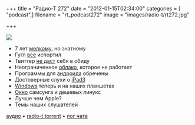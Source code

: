 +++
title = "Радио-Т 272"
date = "2012-01-15T02:34:00"
categories = [ "podcast",]
filename = "rt_podcast272"
image = "images/radio-t/rt272.jpg"

+++

![](https://radio-t.com/images/radio-t/rt272.jpg)

- 7 лет [мелкому](http://www.tuaw.com/2012/01/11/happy-7th-anniversary-to-the-mac-mini/), но знатному
- Гугл [все](http://www.businessinsider.com/google-may-have-made-the-worst-mistake-in-its-history-this-week-2012-1) испортил
- Твиттер [не даст](http://techcrunch.com/2012/01/13/twitter-google-firehose/) себя в обиду
- Неограниченное [облако](http://www.bitcasa.com/), которое не работает
- Программы для [андроида](http://techcrunch.com/2012/01/12/android-finally-gets-serious-about-its-looks-launches-official-design-portal/) обречены
- Достоверные слухи о [iPad3](http://www.engadget.com/2012/01/13/ipad-3-rumor-high-res-display-quad-core-lte/)
- [Windows](http://gigaom.com/apple/hands-on-with-onlive-desktop-windows-works-surprisingly-well-on-the-ipad/) теперь и на наших планшетах
- [Окно](http://thenextweb.com/gadgets/2012/01/13/samsungs-smart-window-will-turn-your-boring-house-into-a-geek-mansion/) самсунга и дешевых линукс
- Лучше чем Apple?
- Темы наших слушателей

[аудио](https://cdn.radio-t.com/rt_podcast272.mp3) • [radio-t.torrent](https://cdn.radio-t.com/torrents/rt_podcast272.mp3.torrent) • [лог чата](http://chat.radio-t.com/logs/radio-t-272.html)<audio src="https://cdn.radio-t.com/rt_podcast272.mp3" preload="none"></audio>
